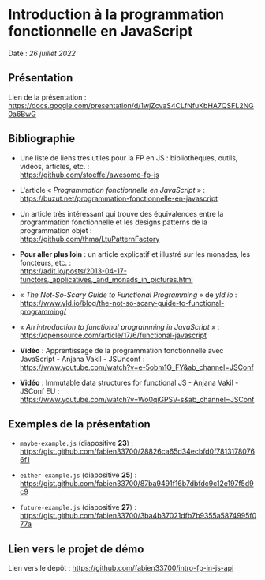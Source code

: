 # Introduction à la programmation fonctionnelle en JavaScript

Date : _26 juillet 2022_

## Présentation 

Lien de la présentation : https://docs.google.com/presentation/d/1wjZcvaS4CLfNfuKbHA7QSFL2NG0a6BwG

## Bibliographie

- Une liste de liens très utiles pour la FP en JS : bibliothèques, outils, vidéos, articles, etc. :\
https://github.com/stoeffel/awesome-fp-js

- L'article « _Programmation fonctionnelle en JavaScript_ 
» :\
https://buzut.net/programmation-fonctionnelle-en-javascript

- Un article très intéressant qui trouve des équivalences entre la programmation fonctionnelle et les designs patterns de la programmation objet :\
https://github.com/thma/LtuPatternFactory

- **Pour aller plus loin** : un article explicatif et illustré sur les monades, les foncteurs, etc. :\
https://adit.io/posts/2013-04-17-functors,_applicatives,_and_monads_in_pictures.html

- « _The Not-So-Scary Guide to Functional Programming_ » de _yld.io_ :\
https://www.yld.io/blog/the-not-so-scary-guide-to-functional-programming/

- « _An introduction to functional programming in JavaScript_ » :\
https://opensource.com/article/17/6/functional-javascript

- **Vidéo** : Apprentissage de la programmation fonctionnelle avec JavaScript - Anjana Vakil - JSUnconf :\
https://www.youtube.com/watch?v=e-5obm1G_FY&ab_channel=JSConf

- **Vidéo** : Immutable data structures for functional JS - Anjana Vakil - JSConf EU :\
https://www.youtube.com/watch?v=Wo0qiGPSV-s&ab_channel=JSConf

## Exemples de la présentation

* `maybe-example.js` (diapositive **23**) :\
https://gist.github.com/fabien33700/28826ca65d34ecbfd0f78131780766f1

* `either-example.js` (diapositive **25**) :\
https://gist.github.com/fabien33700/87ba9491f16b7dbfdc9c12e197f5d9c9

* `future-example.js` (diapositive **27**) :\
https://gist.github.com/fabien33700/3ba4b37021dfb7b9355a5874995f077a 

## Lien vers le projet de démo

Lien vers le dépôt : https://github.com/fabien33700/intro-fp-in-js-api
